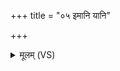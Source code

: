 +++
title = "०५ इमानि यानि"

+++
<details><summary>मूलम् (VS)</summary>

इ॒मानि॒ यानि॒ पञ्चे॑न्द्रि॒याणि॒ मनः॑षष्ठानि मे हृ॒दि ब्रह्म॑णा॒ संशि॑तानि। यैरे॒व स॑सृ॒जे घो॒रं तैरे॒व शान्ति॑रस्तु नः ॥
</details>